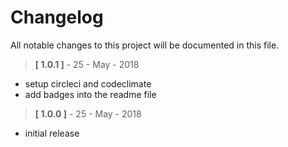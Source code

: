 # Changelog
All notable changes to this project will be documented in this file.

> **[ 1.0.1 ]** - 25 - May - 2018
  - setup circleci and codeclimate
  - add badges into the readme file

> **[ 1.0.0 ]** - 25 - May - 2018
  - initial release
